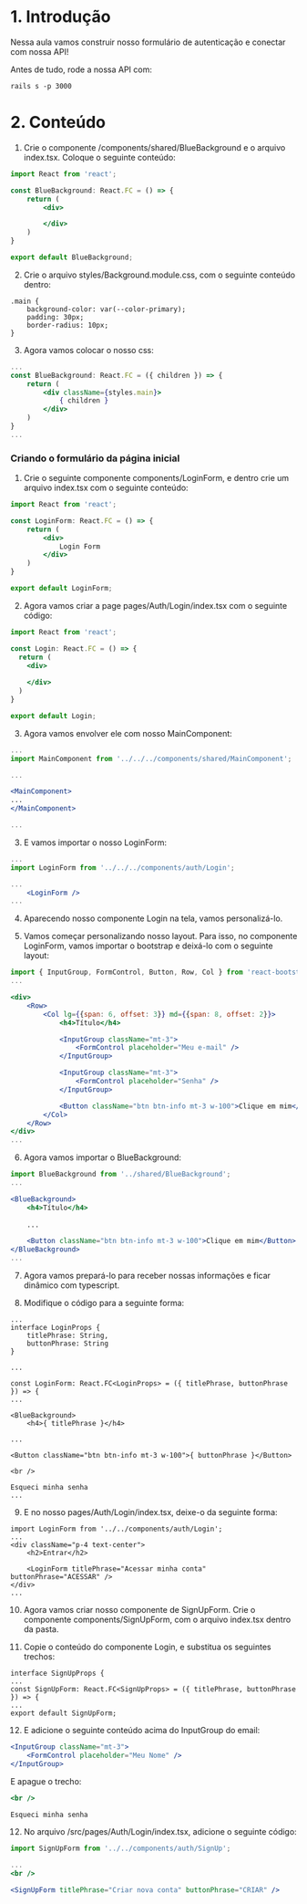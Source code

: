 # 1. Introdução

Nessa aula vamos construir nosso formulário de autenticação e conectar com nossa API!

Antes de tudo, rode a nossa API com:

```
rails s -p 3000
```

# 2. Conteúdo

1. Crie o componente /components/shared/BlueBackground e o arquivo index.tsx. Coloque o seguinte conteúdo:

```jsx
import React from 'react';

const BlueBackground: React.FC = () => {
    return (
        <div>

        </div>
    )
}

export default BlueBackground;
```

2. Crie o arquivo styles/Background.module.css, com o seguinte conteúdo dentro:

```
.main {
    background-color: var(--color-primary);
    padding: 30px;
    border-radius: 10px;
}
```

3. Agora vamos colocar o nosso css:

```jsx
...
const BlueBackground: React.FC = ({ children }) => {
    return (
        <div className={styles.main}>
            { children }
        </div>
    )
}
...
```

### Criando o formulário da página inicial

1. Crie o seguinte componente components/LoginForm, e dentro crie um arquivo index.tsx com o seguinte conteúdo:

```jsx
import React from 'react';

const LoginForm: React.FC = () => {
    return (
        <div>
            Login Form
        </div>
    )
}

export default LoginForm;
```

2. Agora vamos criar a page pages/Auth/Login/index.tsx com o seguinte código:
```jsx
import React from 'react';

const Login: React.FC = () => {
  return (
    <div>
      
    </div>
  )
}

export default Login;
```

3. Agora vamos envolver ele com nosso MainComponent:

```jsx
...
import MainComponent from '../../../components/shared/MainComponent';

...

<MainComponent>
...
</MainComponent>

...
```

3. E vamos importar o nosso LoginForm:

```jsx
...
import LoginForm from '../../../components/auth/Login';

... 
    <LoginForm />
...
```

4. Aparecendo nosso componente Login na tela, vamos personalizá-lo.

5. Vamos começar personalizando nosso layout. Para isso, no componente LoginForm, vamos importar o bootstrap e deixá-lo com o seguinte layout:

```jsx
import { InputGroup, FormControl, Button, Row, Col } from 'react-bootstrap';
...

<div>
    <Row>
        <Col lg={{span: 6, offset: 3}} md={{span: 8, offset: 2}}>
            <h4>Título</h4>

            <InputGroup className="mt-3">
                <FormControl placeholder="Meu e-mail" />
            </InputGroup>

            <InputGroup className="mt-3">
                <FormControl placeholder="Senha" />
            </InputGroup>

            <Button className="btn btn-info mt-3 w-100">Clique em mim</Button>
        </Col>
    </Row>
</div>
...
```

6. Agora vamos importar o BlueBackground:
```jsx
import BlueBackground from '../shared/BlueBackground';
...

<BlueBackground>
    <h4>Título</h4>
    
    ...

    <Button className="btn btn-info mt-3 w-100">Clique em mim</Button>
</BlueBackground>
...
```

7. Agora vamos prepará-lo para receber nossas informações e ficar dinâmico com typescript. 

8. Modifique o código para a seguinte forma:

```tsx
...
interface LoginProps {
    titlePhrase: String,
    buttonPhrase: String
}

...

const LoginForm: React.FC<LoginProps> = ({ titlePhrase, buttonPhrase }) => {
...

<BlueBackground>
    <h4>{ titlePhrase }</h4>

...

<Button className="btn btn-info mt-3 w-100">{ buttonPhrase }</Button>

<br />

Esqueci minha senha
...
```

9. E no nosso pages/Auth/Login/index.tsx, deixe-o da seguinte forma:
```tsx
import LoginForm from '../../components/auth/Login';
...
<div className="p-4 text-center">
    <h2>Entrar</h2>
    
    <LoginForm titlePhrase="Acessar minha conta" buttonPhrase="ACESSAR" />
</div>
...
```

10. Agora vamos criar nosso componente de SignUpForm. Crie o componente components/SignUpForm, com o arquivo index.tsx dentro da pasta.

11. Copie o conteúdo do componente Login, e substitua os seguintes trechos:
```tsx
interface SignUpProps {
...
const SignUpForm: React.FC<SignUpProps> = ({ titlePhrase, buttonPhrase }) => {
...
export default SignUpForm;
```

12. E adicione o seguinte conteúdo acima do InputGroup do email:

```jsx
<InputGroup className="mt-3">
    <FormControl placeholder="Meu Nome" />
</InputGroup>
```

E apague o trecho:

```jsx
<br />

Esqueci minha senha
```

12. No arquivo /src/pages/Auth/Login/index.tsx, adicione o seguinte código:

```jsx
import SignUpForm from '../../components/auth/SignUp';

...
<br />

<SignUpForm titlePhrase="Criar nova conta" buttonPhrase="CRIAR" />
```